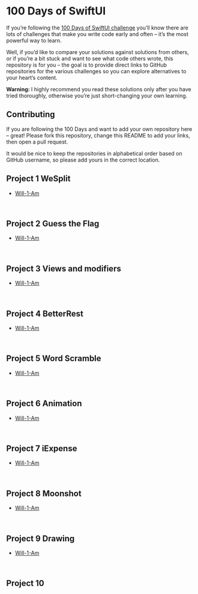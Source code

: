 # 100 Days of SwiftUI

If you’re following the [100 Days of SwiftUI challenge](https://www.hackingwithswift.com/100/swiftui) you’ll know there are lots of challenges that make you write code early and often – it’s the most powerful way to learn.

Well, if you’d like to compare your solutions against solutions from others, or if you’re a bit stuck and want to see what code others wrote, this repository is for you – the goal is to provide direct links to GitHub repositories for the various challenges so you can explore alternatives to your heart’s content.

**Warning:** I highly recommend you read these solutions only after you have tried thoroughly, otherwise you’re just short-changing your own learning.


## Contributing

If you are following the 100 Days and want to add your own repository here – great! Please fork this repository, change this README to add your links, then open a pull request.

It would be nice to keep the repositories in alphabetical order based on GitHub username, so please add yours in the correct location.



## Project 1 WeSplit
* [Will-1-Am](https://github.com/Will-1-Am/SwiftUI100/tree/master/Project01)

<p>&nbsp;</p>

## Project 2 Guess the Flag
* [Will-1-Am](https://github.com/Will-1-Am/SwiftUI100/tree/master/Project02)

<p>&nbsp;</p>

## Project 3 Views and modifiers
* [Will-1-Am](https://github.com/Will-1-Am/SwiftUI100/tree/master/Project03)

<p>&nbsp;</p>

## Project 4 BetterRest
* [Will-1-Am](https://github.com/Will-1-Am/SwiftUI100/tree/master/Project04)

<p>&nbsp;</p>

## Project 5 Word Scramble
* [Will-1-Am](https://github.com/Will-1-Am/SwiftUI100/tree/master/Project05)

<p>&nbsp;</p>

## Project 6 Animation
* [Will-1-Am](https://github.com/Will-1-Am/SwiftUI100/tree/master/Project06)

<p>&nbsp;</p>

## Project 7 iExpense 
* [Will-1-Am](https://github.com/Will-1-Am/SwiftUI100/tree/master/Project07)

<p>&nbsp;</p>

## Project 8 Moonshot 
* [Will-1-Am](https://github.com/Will-1-Am/SwiftUI100/tree/master/Project08)

<p>&nbsp;</p>

## Project 9 Drawing
* [Will-1-Am](https://github.com/Will-1-Am/SwiftUI100/tree/master/Project09)

<p>&nbsp;</p>

## Project 10

